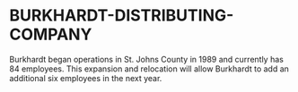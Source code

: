 # BURKHARDT-DISTRIBUTING-COMPANY
Burkhardt began operations in St.
Johns County in 1989 
and currently has 84 employees.
 This expansion and relocation will allow 
Burkhardt to add an additional six employees
 in the next year.
